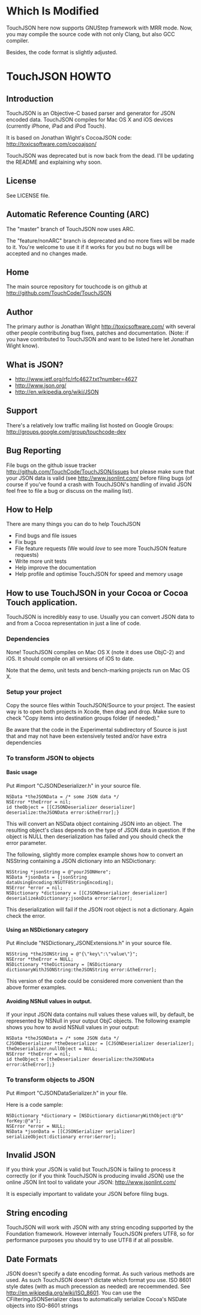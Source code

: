 # Which Is Modified

TouchJSON here now supports GNUStep framework with MRR mode. Now, you may compile the source code with not only Clang, but also GCC compiler.

Besides, the code format is slightly adjusted.

# TouchJSON HOWTO

## Introduction

TouchJSON is an Objective-C based parser and generator for JSON encoded data. TouchJSON compiles for
Mac OS X and iOS devices (currently iPhone, iPad and iPod Touch).

It is based on Jonathan Wight's CocoaJSON code: <http://toxicsoftware.com/cocoajson/>

TouchJSON was deprecated but is now back from the dead. I'll be updating the
README and explaining why soon.


## License

See LICENSE file.

## Automatic Reference Counting (ARC)

The "master" branch of TouchJSON now uses ARC.

The "feature/nonARC" branch is deprecated and no more fixes will be made to it. You're welcome to
use it if it works for you but no bugs will be accepted and no changes made.

## Home

The main source repository for touchcode is on github at <http://github.com/TouchCode/TouchJSON>

## Author

The primary author is Jonathan Wight <http://toxicsoftware.com/> with several other people
contributing bug fixes, patches and documentation. (Note: if you have contributed to TouchJSON and
want to be listed here let Jonathan Wight know).

## What is JSON?

* <http://www.ietf.org/rfc/rfc4627.txt?number=4627>
* <http://www.json.org/>
* <http://en.wikipedia.org/wiki/JSON>

## Support

There's a relatively low traffic mailing list hosted on Google Groups:
<http://groups.google.com/group/touchcode-dev>

## Bug Reporting

File bugs on the github issue tracker <http://github.com/TouchCode/TouchJSON/issues> but please make
sure that your JSON data is valid (see <http://www.jsonlint.com/> before filing bugs (of course if
you've found a crash with TouchJSON's handling of invalid JSON feel free to file a bug or discuss on
the mailing list).

## How to Help

There are many things you can do to help TouchJSON

* Find bugs and file issues
* Fix bugs
* File feature requests (We would _love_ to see more TouchJSON feature requests)
* Write more unit tests
* Help improve the documentation
* Help profile and optimise TouchJSON for speed and memory usage

<!--
## Donations

Click here to lend your support to TouchCode and make a donation:

[![Click here to lend your support to: TouchCode and make a donation at www.pledgie.com !][2]][1]

[1]: http://www.pledgie.com/campaigns/14660
[2]: http://www.pledgie.com/campaigns/14660.png?skin_name=chrome
-->

## How to use TouchJSON in your Cocoa or Cocoa Touch application.

TouchJSON is incredibly easy to use. Usually you can convert JSON data to and from a Cocoa
representation in just a line of code.

### Dependencies

None! TouchJSON compiles on Mac OS X (note it does use ObjC-2) and iOS. It should compile on all
versions of iOS to date.

Note that the demo, unit tests and bench-marking projects run on Mac OS X.

### Setup your project

Copy the source files within TouchJSON/Source to your project.
The easiest way is to open both projects in Xcode, then drag and drop.  Make sure to check "Copy
items into destination groups folder (if needed)."

Be aware that the code in the Experimental subdirectory of Source is just that and may not have been
extensively tested and/or have extra dependencies

### To transform JSON to objects

#### Basic usage

Put #import "CJSONDeserializer.h" in your source file.

	NSData *theJSONData = /* some JSON data */
	NSError *theError = nil;
	id theObject = [[CJSONDeserializer deserializer] deserialize:theJSONData error:&theError];}

This will convert an NSData object containing JSON into an object. The resulting object's class
depends on the type of JSON data in question. If the object is NULL then deserialization has failed
and you should check the error parameter.

The following, slightly more complex example shows how to convert an NSString containing a JSON
dictionary into an NSDictionary:

	NSString *jsonString = @"yourJSONHere";
	NSData *jsonData = [jsonString dataUsingEncoding:NSUTF8StringEncoding];
	NSError *error = nil;
	NSDictionary *dictionary = [[CJSONDeserializer deserializer] deserializeAsDictionary:jsonData error:&error];

This deserialization will fail if the JSON root object is not a dictionary. Again check the error.

#### Using an NSDictionary category

Put #include "NSDictionary_JSONExtensions.h" in your source file.

	NSString *theJSONString = @"{\"key\":\"value\"}";
	NSError *theError = NULL;
	NSDictionary *theDictionary = [NSDictionary dictionaryWithJSONString:theJSONString error:&theError];

This version of the code could be considered more convenient than the above former examples.

#### Avoiding NSNull values in output.

If your input JSON data contains null values these values will, by default, be represented by NSNull
in your output ObjC objects. The following example shows you how to avoid NSNull values in your
output:

	NSData *theJSONData = /* some JSON data */
	CJSONDeserializer *theDeserializer = [CJSONDeserializer deserializer];
	theDeserializer.nullObject = NULL;
	NSError *theError = nil;
	id theObject = [theDeserializer deserialize:theJSONData error:&theError];}

### To transform objects to JSON

Put #import "CJSONDataSerializer.h" in your file.

Here is a code sample:

	NSDictionary *dictionary = [NSDictionary dictionaryWithObject:@"b" forKey:@"a"];
	NSError *error = NULL;
	NSData *jsonData = [[CJSONSerializer serializer] serializeObject:dictionary error:&error];

## Invalid JSON

If you think your JSON is valid but TouchJSON is failing to process it correctly (or if you think
TouchJSON is producing invalid JSON) use the online JSON lint tool to validate your JSON:
<http://www.jsonlint.com/>

It is especially important to validate your JSON before filing bugs.

## String encoding

TouchJSON will work with JSON with any string encoding supported by the Foundation framework.
However internally TouchJSON prefers UTF8, so for performance purposes you should try to use UTF8 if
at all possible.

## Date Formats

JSON doesn't specify a date encoding format. As such various methods are used. As such TouchJSON
doesn't dictate which format you use. ISO 8601 style dates (with as much precession as needed) are
recoemmended. See <http://en.wikipedia.org/wiki/ISO_8601>. You can use the CFilteringJSONSerializer
class to automatically serialize Cocoa's NSDate objects into ISO-8601 strings
